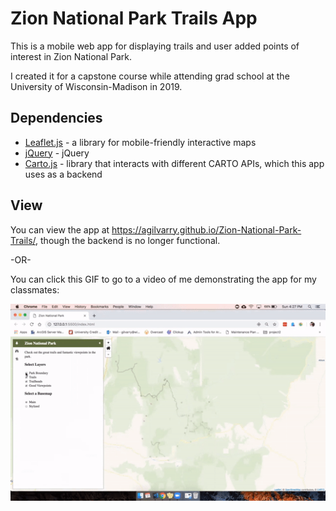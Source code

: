 # Zion National Park Trails App

This is a mobile web app for displaying trails and user added points of interest in Zion National Park.

I created it for a capstone course while attending grad school at the University of Wisconsin-Madison in 2019.



## Dependencies

* [Leaflet.js](https://leafletjs.com/) - a library for mobile-friendly interactive maps
* [jQuery](https://jquery.com/) - jQuery
* [Carto.js](https://carto.com/developers/carto-js/v3/) - library that interacts with different CARTO APIs, which this app uses as a backend


## View

You can view the app at https://agilvarry.github.io/Zion-National-Park-Trails/, though the backend is no longer functional.

-OR-

You can click this GIF to go to a video of me demonstrating the app for my classmates:

[![SC2 Video](img/Geog777_Project_2_Demonstration.gif)](https://www.youtube.com/watch?v=pbKZuRzm1hE)
